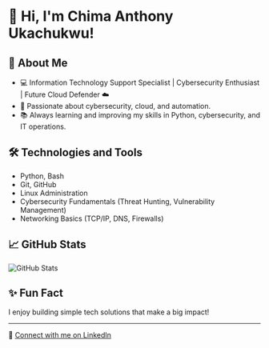 # 👋 Hi, I'm Chima Anthony Ukachukwu!

## 🚀 About Me
- 💻 Information Technology Support Specialist | Cybersecurity Enthusiast | Future Cloud Defender ☁️
- 🎯 Passionate about cybersecurity, cloud, and automation.
- 📚 Always learning and improving my skills in Python, cybersecurity, and IT operations.

## 🛠️ Technologies and Tools
- Python, Bash
- Git, GitHub
- Linux Administration
- Cybersecurity Fundamentals (Threat Hunting, Vulnerability Management)
- Networking Basics (TCP/IP, DNS, Firewalls)

## 📈 GitHub Stats
![GitHub Stats](https://github-readme-stats.vercel.app/api?username=mrpc4&show_icons=true&theme=default)

## ✨ Fun Fact
I enjoy building simple tech solutions that make a big impact!

---
🔗 [Connect with me on LinkedIn](https://www.linkedin.com/in/chima-anthony-u/)
